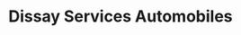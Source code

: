 ---
title: "Dissay Services Automobiles"
url: /dissay/dissay-services-automobiles/
shop: réparation de voitures
---